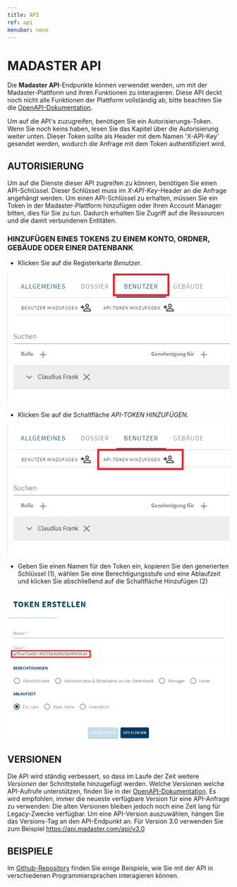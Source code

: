 ```yaml
---
title: API
ref: api
menubar: none
---
```


# MADASTER API
Die **Madaster API**-Endpunkte können verwendet werden, um mit der Madaster-Plattform und ihren Funktionen zu interagieren.
Diese API deckt noch nicht alle Funktionen der Plattform vollständig ab, bitte beachten Sie die [OpenAPI-Dokumentation](https://api.madaster.com/).

Um auf die API's zuzugreifen, benötigen Sie ein Autorisierungs-Token.
Wenn Sie noch keins haben, lesen Sie das Kapitel über die Autorisierung weiter unten.
Dieser Token sollte als Header mit dem Namen 'X-API-Key' gesendet werden, wodurch die Anfrage mit dem Token authentifiziert wird.

## AUTORISIERUNG
Um auf die Dienste dieser API zugreifen zu können, benötigen Sie einen API-Schlüssel. Dieser Schlüssel muss im *X-API-Key*-Header an die Anfrage angehängt werden.
Um einen API-Schlüssel zu erhalten, müssen Sie ein Token in der Madaster-Plattform hinzufügen oder Ihren Account Manager bitten, dies für Sie zu tun.
Dadurch erhalten Sie Zugriff auf die Ressourcen und die damit verbundenen Entitäten.

### HINZUFÜGEN EINES TOKENS ZU EINEM KONTO, ORDNER, GEBÄUDE ODER EINER DATENBANK
- Klicken Sie auf die Registerkarte *Benutzer*.

<img src="/assets/images/api/addtoken1DE.png" class="api-img"/>

- Klicken Sie auf die Schaltfläche *API-TOKEN HINZUFÜGEN*.

<img src="/assets/images/api/addtoken2DE.png" class="api-img"/>

- Geben Sie einen Namen für den Token ein, kopieren Sie den generierten Schlüssel (1), wählen Sie eine Berechtigungsstufe und eine Ablaufzeit und klicken Sie abschließend auf die Schaltfläche Hinzufügen (2)

<img src="/assets/images/api/addtoken3DE.png" class="api-img"/>

## VERSIONEN
Die API wird ständig verbessert, so dass im Laufe der Zeit weitere *Versionen* der Schnittstelle hinzugefügt werden. Welche Versionen welche API-Aufrufe unterstützen, finden Sie in der [OpenAPI-Dokumentation](https://api.madaster.com/). Es wird empfohlen, immer die neueste verfügbare Version für eine API-Anfrage zu verwenden: Die alten Versionen bleiben jedoch noch eine Zeit lang für Legacy-Zwecke verfügbar. Um eine API-Version auszuwählen, hängen Sie das Versions-Tag an den API-Endpunkt an. Für Version 3.0 verwenden Sie zum Beispiel https://api.madaster.com/api/v3.0

## BEISPIELE
Im [Github-Repository](https://github.com/Madaster/examples) finden Sie einige Beispiele, wie Sie mit der API in verschiedenen Programmiersprachen interagieren können.
